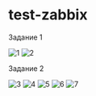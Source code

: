 # test-zabbix
Задание 1

![1](https://github.com/ZelinskiyAN/test-zabbix/assets/149052655/47b45ec9-9f1e-4144-8e76-c761d83c4528)
![2](https://github.com/ZelinskiyAN/test-zabbix/assets/149052655/3f780a60-8a8d-47d6-bdb9-722647227966)

Задание 2

![3](https://github.com/ZelinskiyAN/test-zabbix/assets/149052655/0a459874-9bf8-467e-99da-b719906d1cf4)
![4](https://github.com/ZelinskiyAN/test-zabbix/assets/149052655/bf158b21-d91a-4604-a328-2c426c1b8ef9)
![5](https://github.com/ZelinskiyAN/test-zabbix/assets/149052655/1a66ea55-fa5a-462e-a434-cb2488121dbc)
![6](https://github.com/ZelinskiyAN/test-zabbix/assets/149052655/fdd5912c-bf13-4cce-b365-ec5b59177aec)
![7](https://github.com/ZelinskiyAN/test-zabbix/assets/149052655/337b0865-6f4a-4e2e-aa67-52f6a15a9557)

